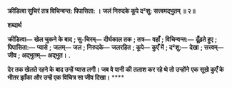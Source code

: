 **क्रीडित्वा सुचिरं तत्र विचिन्वन्त: पिपासिता: ।** **जलं निरुदके कूपे द²शु: सत्त्वमद्भुतम् ॥ २॥** 

**शब्दार्थ** 

**क्रीडित्वा—** **खेल चुकने के बाद** **; सु-चिरम्—** **दीर्घकाल तक** **; तत्र—** **वहाँ** **; विचिन्वन्त:—** **ढूँढ़ते हुए** **; पिपासिता:—** **प्यासे** **;** **जलम्—** **जल** **; निरुदके—** **जलरहित** **; कूपे—** **कुएँ में** **; द²शु:—** **देखा** **; सत्त्वम्—** **जीव** **; अद्भुतम्—** **अद्भुत।** **.** 

**देर तक खेलते रहने के बाद उन्हें प्यास लगी। जब वे पानी की तलाश कर रहे थे तो उन्होंने** **एक सूखे कुएँ के भीतर झाँका और उन्हें एक विचित्र सा जीव दिखा।** **** 